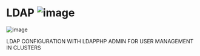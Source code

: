 # LDAP  ![image](https://github.com/shubnimkar/HPC-Tools/assets/46809421/cac034ca-9e36-43b2-8a7e-89078b79f5ad)

![image](https://github.com/shubnimkar/Automation-Scripts/assets/46809421/e185ed95-a6c7-4e71-9be7-fec14d97aacd)

LDAP CONFIGURATION WITH LDAPPHP ADMIN FOR USER MANAGEMENT IN CLUSTERS
